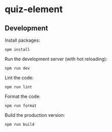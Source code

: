 # quiz-element

## Development

Install packages:

```
npm install
```

Run the development server (with hot reloading):

```
npm run dev
```

Lint the code:

```
npm run lint
```

Format the code:

```
npm run format
```

Build the production version:

```
npm run build
```

